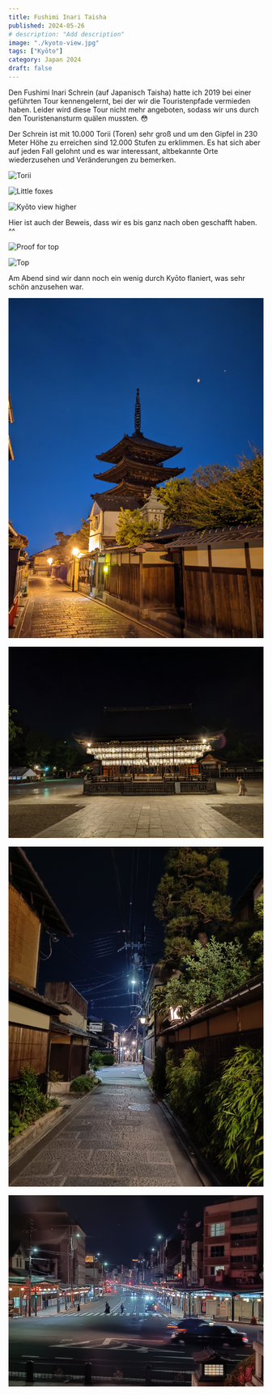 ```yaml
---
title: Fushimi Inari Taisha
published: 2024-05-26
# description: "Add description"
image: "./kyoto-view.jpg"
tags: ["Kyōto"]
category: Japan 2024
draft: false
---
```


Den Fushimi Inari Schrein (auf Japanisch Taisha) hatte ich 2019 bei einer geführten Tour kennengelernt, bei der wir die Touristenpfade vermieden haben. Leider wird diese Tour nicht mehr angeboten, sodass wir uns durch den Touristenansturm quälen mussten. 😳

Der Schrein ist mit 10.000 Torii (Toren) sehr groß und um den Gipfel in 230 Meter Höhe zu erreichen sind 12.000 Stufen zu erklimmen. Es hat sich aber auf jeden Fall gelohnt und es war interessant, altbekannte Orte wiederzusehen und Veränderungen zu bemerken.


![Torii](./torii.jpg)

![Little foxes](./little-foxes.jpg)

![Kyōto view higher](./kyoto-view-higher.jpg)

Hier ist auch der Beweis, dass wir es bis ganz nach oben geschafft haben. ^^

![Proof for top](./proof-for-top.jpg)

![Top](./top.jpg)

Am Abend sind wir dann noch ein wenig durch Kyōto flaniert, was sehr schön anzusehen war. 

![Pagoda](./pagoda.jpg)

![Shrine](./shrine.jpg)

![Street](./street.jpg)

![Main Street](./main-street.jpg)